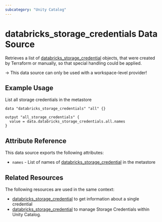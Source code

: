 ```yaml
---
subcategory: "Unity Catalog"
---
```

# databricks_storage_credentials Data Source

Retrieves a list of [databricks_storage_credential](./storage_credential.md) objects, that were created by Terraform or manually, so that special handling could be applied.

-> This data source can only be used with a workspace-level provider!

## Example Usage

List all storage credentials in the metastore

```hcl
data "databricks_storage_credentials" "all" {}

output "all_storage_credentials" {
  value = data.databricks_storage_credentials.all.names
}
```

## Attribute Reference

This data source exports the following attributes:

* `names` - List of names of [databricks_storage_credential](./storage_credential.md) in the metastore

## Related Resources

The following resources are used in the same context:

* [databricks_storage_credential](./storage_credential.md) to get information about a single credential
* [databricks_storage_credential](../resources/storage_credential.md) to manage Storage Credentials within Unity Catalog.
